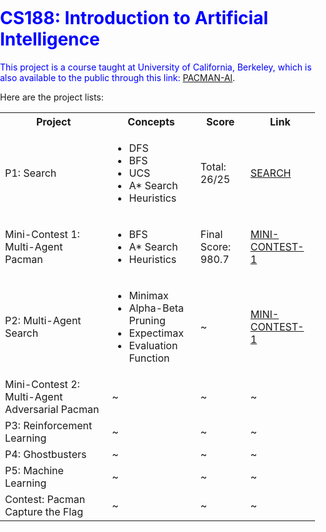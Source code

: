 # <font color=blue>CS188: Introduction to Artificial Intelligence

This project is a course taught at University of California, Berkeley, which is also available to the public through this link: <a href="https://inst.eecs.berkeley.edu/~cs188/fa18/">PACMAN-AI<a>. 
    
Here are the project lists:
<body style="margin: 0; padding: 0;">
<table style="width:100%">
    <tr>
        <th> Project </th>
        <th> Concepts </th>
        <th> Score </th>
        <th> Link </th>
    </tr>
    <tr>
        <td> P1: Search </td>
        <td> 
            <ul>
                <li>DFS</li>
                <li>BFS</li>
                <li>UCS</li>
                <li>A* Search</li>
                <li>Heuristics</li>
            </ul>
        </td>
        <td> Total: 26/25 </td>
        <td><a href="https://github.com/dkhor2003/UCB_CS188/tree/main/Pac-Man_Search/search">SEARCH</a></td>
    </tr>
    <tr>
        <td> Mini-Contest 1: Multi-Agent Pacman </td>
        <td>
            <ul>
                <li>BFS</li>
                <li>A* Search</li>
                <li>Heuristics</li>
            </ul>
        </td>
        <td> Final Score: 980.7 </td>
        <td><a href="https://github.com/dkhor2003/UCB_CS188/tree/main/Pac-Man_Search/Mini_Contest/minicontest1">MINI-CONTEST-1</a></td>
    </tr>
    <tr>
        <td> P2: Multi-Agent Search </td>
        <td>  
            <ul>
                <li>Minimax</li>
                <li>Alpha-Beta Pruning</li>
                <li>Expectimax</li>
                <li>Evaluation Function</li>
            </ul>
        </td>
        <td> ~ </td>
        <td> <a href="https://github.com/dkhor2003/UCB_CS188/tree/main/Multi-Agent_Search/multiagent">MINI-CONTEST-1</a></td> 
    </tr>
    <tr>
        <td> Mini-Contest 2: Multi-Agent Adversarial Pacman </td>
        <td> ~ </td>
        <td> ~ </td>
        <td> ~ </td>
    </tr>
    <tr>
        <td> P3: Reinforcement Learning </td>
        <td> ~ </td>
        <td> ~ </td>
        <td> ~ </td>
    </tr>
    <tr>
        <td> P4: Ghostbusters </td>
        <td> ~ </td>
        <td> ~ </td>
        <td> ~ </td>
    </tr>
    <tr>
        <td> P5: Machine Learning </td>
        <td> ~ </td>
        <td> ~ </td>
        <td> ~ </td>
    </tr>
    <tr>
        <td> Contest: Pacman Capture the Flag </td>
        <td> ~ </td>
        <td> ~ </td>
        <td> ~ </td>
    </tr>
</table>
</body>